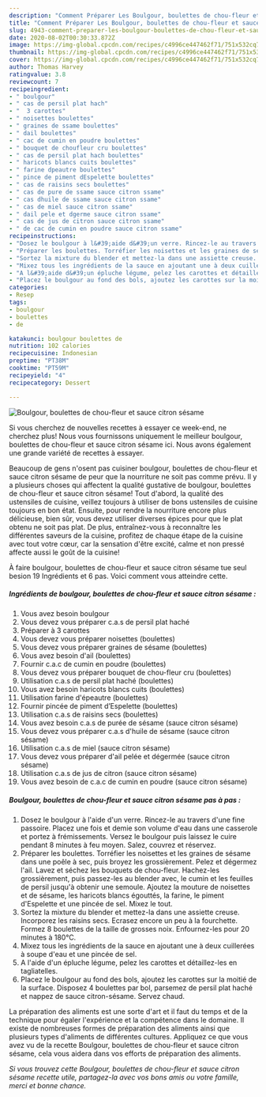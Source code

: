 ```yaml
---
description: "Comment Préparer Les Boulgour, boulettes de chou-fleur et sauce citron sésame"
title: "Comment Préparer Les Boulgour, boulettes de chou-fleur et sauce citron sésame"
slug: 4943-comment-preparer-les-boulgour-boulettes-de-chou-fleur-et-sauce-citron-sesame
date: 2020-08-02T00:30:33.872Z
image: https://img-global.cpcdn.com/recipes/c4996ce447462f71/751x532cq70/boulgour-boulettes-de-chou-fleur-et-sauce-citron-sesame-photo-principale-de-la-recette.jpg
thumbnail: https://img-global.cpcdn.com/recipes/c4996ce447462f71/751x532cq70/boulgour-boulettes-de-chou-fleur-et-sauce-citron-sesame-photo-principale-de-la-recette.jpg
cover: https://img-global.cpcdn.com/recipes/c4996ce447462f71/751x532cq70/boulgour-boulettes-de-chou-fleur-et-sauce-citron-sesame-photo-principale-de-la-recette.jpg
author: Thomas Harvey
ratingvalue: 3.8
reviewcount: 7
recipeingredient:
- " boulgour"
- " cas de persil plat hach"
- "  3 carottes"
- " noisettes boulettes"
- " graines de ssame boulettes"
- " dail boulettes"
- " cac de cumin en poudre boulettes"
- " bouquet de choufleur cru boulettes"
- " cas de persil plat hach boulettes"
- " haricots blancs cuits boulettes"
- " farine dpeautre boulettes"
- " pince de piment dEspelette boulettes"
- " cas de raisins secs boulettes"
- " cas de pure de ssame sauce citron ssame"
- " cas dhuile de ssame sauce citron ssame"
- " cas de miel sauce citron ssame"
- " dail pele et dgerme sauce citron ssame"
- " cas de jus de citron sauce citron ssame"
- " de cac de cumin en poudre sauce citron ssame"
recipeinstructions:
- "Dosez le boulgour à l&#39;aide d&#39;un verre. Rincez-le au travers d&#39;une fine passoire. Placez une fois et demie son volume d&#39;eau dans une casserole et portez à frémissements. Versez le boulgour puis laissez le cuire pendant 8 minutes à feu moyen. Salez, couvrez et réservez."
- "Préparer les boulettes. Torréfier les noisettes et les graines de sésame dans une poêle à sec, puis broyez les grossièrement. Pelez et dégermez l&#39;ail. Lavez et séchez les bouquets de chou-fleur. Hachez-les grossièrement, puis passez-les au blender avec, le cumin et les feuilles de persil jusqu&#39;à obtenir une semoule. Ajoutez la mouture de noisettes et de sésame, les haricots blancs égouttés, la farine, le piment d&#39;Espelette et une pincée de sel. Mixez le tout."
- "Sortez la mixture du blender et mettez-la dans une assiette creuse. Incorporez les raisins secs. Ecrasez encore un peu à la fourchette. Formez 8 boulettes de la taille de grosses noix. Enfournez-les pour 20 minutes à 180°C."
- "Mixez tous les ingrédients de la sauce en ajoutant une à deux cuillerées à soupe d&#39;eau et une pincée de sel."
- "A l&#39;aide d&#39;un épluche légume, pelez les carottes et détaillez-les en tagliatelles."
- "Placez le boulgour au fond des bols, ajoutez les carottes sur la moitié de la surface. Disposez 4 boulettes par bol, parsemez de persil plat haché et nappez de sauce citron-sésame. Servez chaud."
categories:
- Resep
tags:
- boulgour
- boulettes
- de

katakunci: boulgour boulettes de 
nutrition: 102 calories
recipecuisine: Indonesian
preptime: "PT38M"
cooktime: "PT59M"
recipeyield: "4"
recipecategory: Dessert

---
```



![Boulgour, boulettes de chou-fleur et sauce citron sésame](https://img-global.cpcdn.com/recipes/c4996ce447462f71/751x532cq70/boulgour-boulettes-de-chou-fleur-et-sauce-citron-sesame-photo-principale-de-la-recette.jpg)

Si vous cherchez de nouvelles recettes à essayer ce week-end, ne cherchez plus! Nous vous fournissons uniquement le meilleur boulgour, boulettes de chou-fleur et sauce citron sésame ici. Nous avons également une grande variété de recettes à essayer.

Beaucoup de gens n'osent pas cuisiner boulgour, boulettes de chou-fleur et sauce citron sésame de peur que la nourriture ne soit pas comme prévu. Il y a plusieurs choses qui affectent la qualité gustative de boulgour, boulettes de chou-fleur et sauce citron sésame! Tout d'abord, la qualité des ustensiles de cuisine, veillez toujours à utiliser de bons ustensiles de cuisine toujours en bon état. Ensuite, pour rendre la nourriture encore plus délicieuse, bien sûr, vous devez utiliser diverses épices pour que le plat obtenu ne soit pas plat. De plus, entraînez-vous à reconnaître les différentes saveurs de la cuisine, profitez de chaque étape de la cuisine avec tout votre cœur, car la sensation d'être excité, calme et non pressé affecte aussi le goût de la cuisine!

<!--inarticleads1-->

À faire boulgour, boulettes de chou-fleur et sauce citron sésame tue seul besion 19 Ingrédients et 6 pas. Voici comment vous atteindre cette.

##### Ingrédients de boulgour, boulettes de chou-fleur et sauce citron sésame :

1. Vous avez besoin  boulgour
1. Vous devez vous préparer  c.a.s de persil plat haché
1. Préparer  à 3 carottes
1. Vous devez vous préparer  noisettes (boulettes)
1. Vous devez vous préparer  graines de sésame (boulettes)
1. Vous avez besoin  d&#39;ail (boulettes)
1. Fournir  c.a.c de cumin en poudre (boulettes)
1. Vous devez vous préparer  bouquet de chou-fleur cru (boulettes)
1. Utilisation  c.a.s de persil plat haché (boulettes)
1. Vous avez besoin  haricots blancs cuits (boulettes)
1. Utilisation  farine d&#39;épeautre (boulettes)
1. Fournir  pincée de piment d’Espelette (boulettes)
1. Utilisation  c.a.s de raisins secs (boulettes)
1. Vous avez besoin  c.a.s de purée de sésame (sauce citron sésame)
1. Vous devez vous préparer  c.a.s d&#39;huile de sésame (sauce citron sésame)
1. Utilisation  c.a.s de miel (sauce citron sésame)
1. Vous devez vous préparer  d&#39;ail pelée et dégermée (sauce citron sésame)
1. Utilisation  c.a.s de jus de citron (sauce citron sésame)
1. Vous avez besoin  de c.a.c de cumin en poudre (sauce citron sésame)




<!--inarticleads2-->

##### Boulgour, boulettes de chou-fleur et sauce citron sésame pas à pas :

1. Dosez le boulgour à l&#39;aide d&#39;un verre. Rincez-le au travers d&#39;une fine passoire. Placez une fois et demie son volume d&#39;eau dans une casserole et portez à frémissements. Versez le boulgour puis laissez le cuire pendant 8 minutes à feu moyen. Salez, couvrez et réservez.
1. Préparer les boulettes. Torréfier les noisettes et les graines de sésame dans une poêle à sec, puis broyez les grossièrement. Pelez et dégermez l&#39;ail. Lavez et séchez les bouquets de chou-fleur. Hachez-les grossièrement, puis passez-les au blender avec, le cumin et les feuilles de persil jusqu&#39;à obtenir une semoule. Ajoutez la mouture de noisettes et de sésame, les haricots blancs égouttés, la farine, le piment d&#39;Espelette et une pincée de sel. Mixez le tout.
1. Sortez la mixture du blender et mettez-la dans une assiette creuse. Incorporez les raisins secs. Ecrasez encore un peu à la fourchette. Formez 8 boulettes de la taille de grosses noix. Enfournez-les pour 20 minutes à 180°C.
1. Mixez tous les ingrédients de la sauce en ajoutant une à deux cuillerées à soupe d&#39;eau et une pincée de sel.
1. A l&#39;aide d&#39;un épluche légume, pelez les carottes et détaillez-les en tagliatelles.
1. Placez le boulgour au fond des bols, ajoutez les carottes sur la moitié de la surface. Disposez 4 boulettes par bol, parsemez de persil plat haché et nappez de sauce citron-sésame. Servez chaud.




<!--inarticleads1-->

<p>
La préparation des aliments est une sorte d'art et il faut du temps et de la technique pour égaler l'expérience et la compétence dans le domaine. Il existe de nombreuses formes de préparation des aliments ainsi que plusieurs types d'aliments de différentes cultures. Appliquez ce que vous avez vu de la recette Boulgour, boulettes de chou-fleur et sauce citron sésame, cela vous aidera dans vos efforts de préparation des aliments.
</p>

<p>
<i>Si vous trouvez cette Boulgour, boulettes de chou-fleur et sauce citron sésame recette utile, partagez-la avec vos bons amis ou votre famille, merci et bonne chance.</i>
</p>
